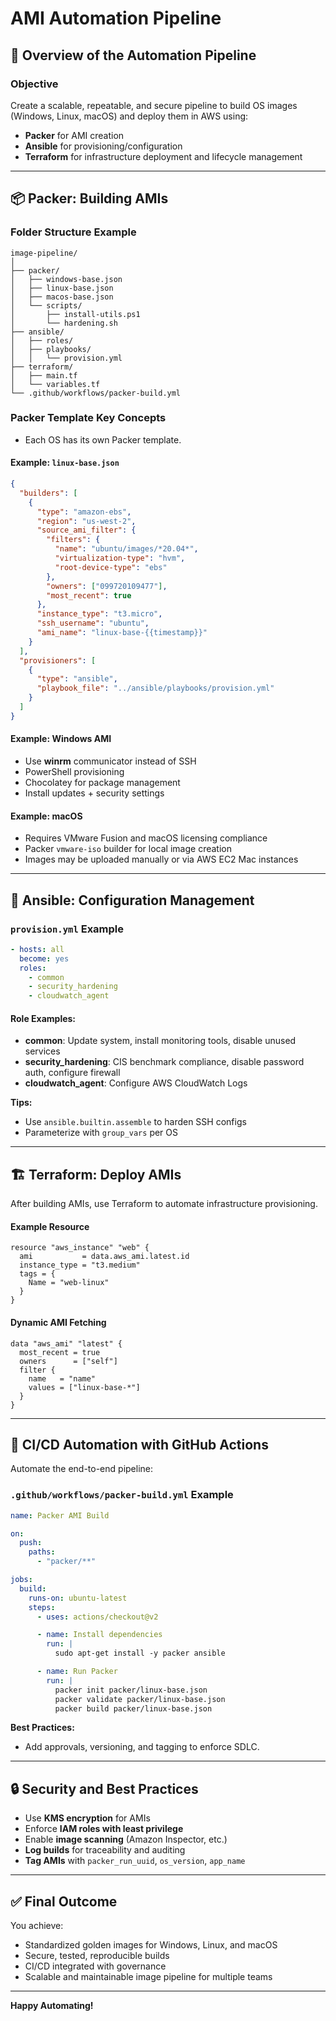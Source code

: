 # AMI Automation Pipeline

## 🔧 Overview of the Automation Pipeline

### **Objective**
Create a scalable, repeatable, and secure pipeline to build OS images (Windows, Linux, macOS) and deploy them in AWS using:

- **Packer** for AMI creation
- **Ansible** for provisioning/configuration
- **Terraform** for infrastructure deployment and lifecycle management

---

## 📦 Packer: Building AMIs

### **Folder Structure Example**
```
image-pipeline/
│
├── packer/
│   ├── windows-base.json
│   ├── linux-base.json
│   ├── macos-base.json
│   └── scripts/
│       ├── install-utils.ps1
│       └── hardening.sh
├── ansible/
│   ├── roles/
│   ├── playbooks/
│   │   └── provision.yml
├── terraform/
│   ├── main.tf
│   └── variables.tf
└── .github/workflows/packer-build.yml
```

### **Packer Template Key Concepts**
- Each OS has its own Packer template.

#### Example: `linux-base.json`
```json
{
  "builders": [
    {
      "type": "amazon-ebs",
      "region": "us-west-2",
      "source_ami_filter": {
        "filters": {
          "name": "ubuntu/images/*20.04*",
          "virtualization-type": "hvm",
          "root-device-type": "ebs"
        },
        "owners": ["099720109477"],
        "most_recent": true
      },
      "instance_type": "t3.micro",
      "ssh_username": "ubuntu",
      "ami_name": "linux-base-{{timestamp}}"
    }
  ],
  "provisioners": [
    {
      "type": "ansible",
      "playbook_file": "../ansible/playbooks/provision.yml"
    }
  ]
}
```

#### Example: Windows AMI
- Use **winrm** communicator instead of SSH
- PowerShell provisioning
- Chocolatey for package management
- Install updates + security settings

#### Example: macOS
- Requires VMware Fusion and macOS licensing compliance
- Packer `vmware-iso` builder for local image creation
- Images may be uploaded manually or via AWS EC2 Mac instances

---

## 🧰 Ansible: Configuration Management

### **`provision.yml` Example**
```yaml
- hosts: all
  become: yes
  roles:
    - common
    - security_hardening
    - cloudwatch_agent
```

#### Role Examples:
- **common**: Update system, install monitoring tools, disable unused services
- **security_hardening**: CIS benchmark compliance, disable password auth, configure firewall
- **cloudwatch_agent**: Configure AWS CloudWatch Logs

**Tips:**
- Use `ansible.builtin.assemble` to harden SSH configs
- Parameterize with `group_vars` per OS

---

## 🏗 Terraform: Deploy AMIs

After building AMIs, use Terraform to automate infrastructure provisioning.

#### Example Resource
```hcl
resource "aws_instance" "web" {
  ami           = data.aws_ami.latest.id
  instance_type = "t3.medium"
  tags = {
    Name = "web-linux"
  }
}
```

#### Dynamic AMI Fetching
```hcl
data "aws_ami" "latest" {
  most_recent = true
  owners      = ["self"]
  filter {
    name   = "name"
    values = ["linux-base-*"]
  }
}
```

---

## 🚀 CI/CD Automation with GitHub Actions

Automate the end-to-end pipeline:

### **`.github/workflows/packer-build.yml` Example**
```yaml
name: Packer AMI Build

on:
  push:
    paths:
      - "packer/**"

jobs:
  build:
    runs-on: ubuntu-latest
    steps:
      - uses: actions/checkout@v2

      - name: Install dependencies
        run: |
          sudo apt-get install -y packer ansible

      - name: Run Packer
        run: |
          packer init packer/linux-base.json
          packer validate packer/linux-base.json
          packer build packer/linux-base.json
```

**Best Practices:**
- Add approvals, versioning, and tagging to enforce SDLC.

---

## 🔒 Security and Best Practices

- Use **KMS encryption** for AMIs
- Enforce **IAM roles with least privilege**
- Enable **image scanning** (Amazon Inspector, etc.)
- **Log builds** for traceability and auditing
- **Tag AMIs** with `packer_run_uuid`, `os_version`, `app_name`

---

## ✅ Final Outcome

You achieve:

- Standardized golden images for Windows, Linux, and macOS
- Secure, tested, reproducible builds
- CI/CD integrated with governance
- Scalable and maintainable image pipeline for multiple teams

---

**Happy Automating!**
